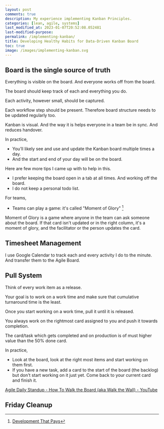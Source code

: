 ```yaml
---
layout: post
comments: true
description: My experience implementing Kanban Principles.
categories: [lean, agile, systems]
last_modified_at: 2023-01-07T20:52:08.052481
last-modified-purpose:
permalink: /implementing-kanban/
title: Developing Healthy Habits for Data-Driven Kanban Board
toc: true
image: /images/implementing-kanban.svg
---
```


## Board is the single source of truth

Everything is visible on the board. And everyone works off from the board.

The board should keep track of each and everything you do.

Each activity, however small, should be captured.

Each workflow step should be present. Therefore board structure needs to be updated regularly too.

Kanban is visual. And the way it is helps everyone in a team be in sync. And reduces handover.

In practice,

- You’ll likely see and use and update the Kanban board multiple times a day.
- And the start and end of your day will be on the board.

Here are few more tips I came up with to help in this.

- I prefer keeping the board open in a tab at all times. And working off the board.
- I do not keep a personal todo list.

For teams,

- Teams can play a game: it's called "Moment of Glory" [^1]

Moment of Glory is a game where anyone in the team can ask someone about the board. If that card isn't updated or in the right column, it's a moment of glory, and the facilitator or the person updates the card.

## Timesheet Management

I use Google Calendar to track each and every activity I do to the minute. And transfer them to the Agile Board.

## Pull System

Think of every work item as a release.

Your goal is to work on a work time and make sure that cumulative turnaround time is the least.

Once you start working on a work time, pull it until it is released.

You always work on the rightmost card assigned to you and push it towards completion.

The card/task which gets completed and on production is of must higher value than the 50% done card.

In practice,

- Look at the board, look at the right most items and start working on them first.
- If you have a new task, add a card to the start of the board (the backlog) but don't start working on it just yet. Come back to your current card and finish it.



[Agile Daily Standup - How To Walk the Board (aka Walk the Wall) - YouTube](https://www.youtube.com/watch?v=316qdj10j9M)

## Friday Cleanup

[^1]: [Development That Pays](https://www.youtube.com/c/Developmentthatpays)